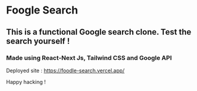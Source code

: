 # Foogle Search

## This is a functional Google search clone. Test the search yourself ! 

### Made using React-Next Js, Tailwind CSS and Google API

Deployed site : https://foodle-search.vercel.app/

Happy hacking !







